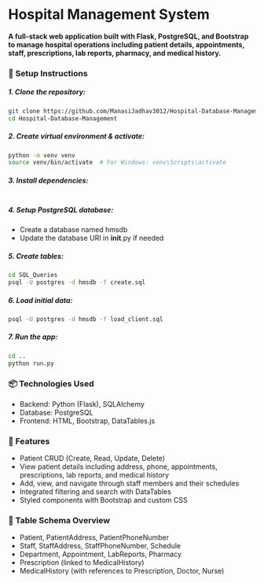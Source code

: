 # Hospital Management System

**A full-stack web application built with Flask, PostgreSQL, and Bootstrap to manage hospital operations including patient details, appointments, staff, prescriptions, lab reports, pharmacy, and medical history.**

### 💾 Setup Instructions

##### 1. Clone the repository:
```bash
git clone https://github.com/ManasiJadhav3012/Hospital-Database-Management.git
cd Hospital-Database-Management
```

##### 2. Create virtual environment & activate:
```bash
python -m venv venv
source venv/bin/activate  # For Windows: venv\Scripts\activate
```

##### 3. Install dependencies:
```bash
```

##### 4. Setup PostgreSQL database:
- Create a database named hmsdb
- Update the database URI in __init__.py if needed

##### 5. Create tables:
```bash
cd SQL_Queries
psql -U postgres -d hmsdb -f create.sql
```

##### 6. Load initial data:
```bash
psql -U postgres -d hmsdb -f load_client.sql
```

##### 7. Run the app:
```bash
cd ..
python run.py
```

### 📦 Technologies Used

- Backend: Python (Flask), SQLAlchemy
- Database: PostgreSQL
- Frontend: HTML, Bootstrap, DataTables.js

### 🧩 Features

- Patient CRUD (Create, Read, Update, Delete)
- View patient details including address, phone, appointments, prescriptions, lab reports, and medical history
- Add, view, and navigate through staff members and their schedules
- Integrated filtering and search with DataTables
- Styled components with Bootstrap and custom CSS

### 📄 Table Schema Overview

- Patient, PatientAddress, PatientPhoneNumber
- Staff, StaffAddress, StaffPhoneNumber, Schedule
- Department, Appointment, LabReports, Pharmacy
- Prescription (linked to MedicalHistory)
- MedicalHistory (with references to Prescription, Doctor, Nurse)